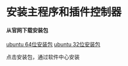 # 安装主程序和插件控制器

#### 从官网下载安装包

[ubuntu 64位安装包](http://c758482.r82.cf2.rackcdn.com/sublime-text_build-3083_amd64.deb)
[ubuntu 32位安装包](http://c758482.r82.cf2.rackcdn.com/sublime-text_build-3083_i386.deb)

点击安装包，通过软件中心安装
